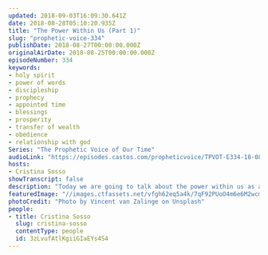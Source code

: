 ```yaml
---
updated: 2018-09-03T16:09:30.641Z
date: 2018-08-28T05:10:20.935Z
title: "The Power Within Us (Part 1)"
slug: "prophetic-voice-334"
publishDate: 2018-08-27T00:00:00.000Z
originalAirDate: 2018-08-25T00:00:00.000Z
episodeNumber: 334
keywords:
- holy spirit
- power of words
- discipleship
- prophecy
- appointed time
- blessings
- prosperity
- transfer of wealth
- obedience
- relationship with god
Series: "The Prophetic Voice of Our Time"
audioLink: "https://episodes.castos.com/propheticvoice/TPVOT-E334-18-08-25-26-The-Power-of-a-Believer.mp3"
hosts:
- Cristina Sosso
showTranscript: false
description: "Today we are going to talk about the power within us as a Christian, as a disciple of our Lord Jesus Christ. John 14:26-27 But the Counselor, the Holy Spirit, whom the Father will send in My name, He will teach you all things, and bring to your remembrance all that I said to you. Peace I leave with you; My peace I give to you; not as the world gives do I give to you. Do not let your heart be troubled, nor let it be fearful.  You heard that I said to you, ‘I go away, and I will come to you.’ If you loved Me, you would have rejoiced because I go to the Father, for the Father is greater than I. Now I have told you before it happens, so that when it happens, you may believe."
featuredImage: "//images.ctfassets.net/vfgh62eq5a4k/7qF92PUoO4m6e6M2wcmU6W/92a8453e034c1a2803b146386f663f41/vincent-van-zalinge-391106-unsplash.jpg"
photoCredit: "Photo by Vincent van Zalinge on Unsplash"
people:
- title: Cristina Sosso
  slug: cristina-sosso
  contentType: people
  id: 3zLvufAtlKgiiGIaEYs4S4
---
```

